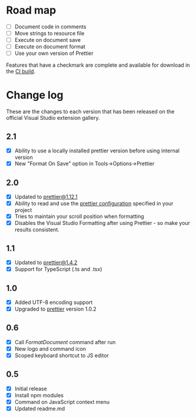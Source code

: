 # Road map

- [ ] Document code in comments
- [ ] Move strings to resource file
- [ ] Execute on document save
- [ ] Execute on document format
- [ ] Use your own version of Prettier

Features that have a checkmark are complete and available for
download in the
[CI build](http://vsixgallery.com/extension/J1da7ad9e-85b3-4a0c-8e45-b2ae59a575a7/).

# Change log

These are the changes to each version that has been released
on the official Visual Studio extension gallery.

## 2.1
- [x] Ability to use a locally installed prettier version before using internal version
- [x] New "Format On Save" option in Tools->Options->Prettier

## 2.0
- [x] Updated to prettier@1.12.1
- [x] Ability to read and use the [prettier configuration](https://prettier.io/docs/en/configuration.html) specified in your project
- [x] Tries to maintain your scroll position when formatting
- [x] Disables the Visual Studio Formatting after using Prettier - so make your results consistent.

## 1.1

- [x] Updated to prettier@1.4.2
- [x] Support for TypeScript (.ts and .tsx)

## 1.0

- [x] Added UTF-8 encoding support
- [x] Upgraded to [prettier](https://github.com/jlongster/prettier) version 1.0.2

## 0.6

- [x] Call *FormatDocument* command after run
- [x] New logo and command icon
- [x] Scoped keyboard shortcut to JS editor

## 0.5

- [x] Initial release
- [x] Install npm modules
- [x] Command on JavaScript context menu
- [x] Updated readme.md